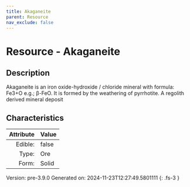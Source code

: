 ```yaml
---
title: Akaganeite
parent: Resource
nav_exclude: false
---
```

# Resource - Akaganeite

## Description
 &#10;&#9;&#9;Akaganeite is an iron oxide-hydroxide / chloride mineral with&#10;&#9;&#9;formula: Fe3+O e.g.; β-FeO. It is formed by the weathering of pyrrhotite. A regolith derived mineral deposit

## Characteristics

| Attribute      | Value |
|--------:|:------|
|Edible:|false|
|Type:|Ore|
|Form:|Solid|
 



    

Version: pre-3.9.0 Generated on: 2024-11-23T12:27:49.5801111
{: .fs-3 }
